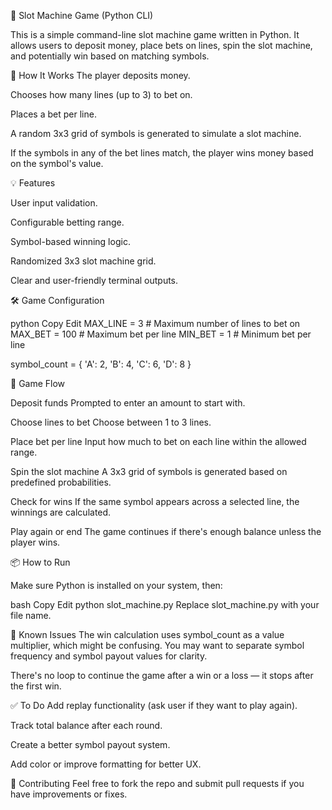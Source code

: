 🎰 Slot Machine Game (Python CLI)

This is a simple command-line slot machine game written in Python. 
It allows users to deposit money, place bets on lines, spin the 
slot machine, and potentially win based on matching symbols.


🧠 How It Works
The player deposits money.

Chooses how many lines (up to 3) to bet on.

Places a bet per line.

A random 3x3 grid of symbols is generated to simulate a slot machine.

If the symbols in any of the bet lines match, the player wins money based on the symbol's value.


💡 Features

User input validation.

Configurable betting range.

Symbol-based winning logic.

Randomized 3x3 slot machine grid.

Clear and user-friendly terminal outputs.

🛠️ Game Configuration

python
Copy
Edit
MAX_LINE = 3       # Maximum number of lines to bet on
MAX_BET = 100      # Maximum bet per line
MIN_BET = 1        # Minimum bet per line

symbol_count = {
    'A': 2,
    'B': 4,
    'C': 6,
    'D': 8
}

🔄 Game Flow

Deposit funds
Prompted to enter an amount to start with.

Choose lines to bet
Choose between 1 to 3 lines.

Place bet per line
Input how much to bet on each line within the allowed range.

Spin the slot machine
A 3x3 grid of symbols is generated based on predefined probabilities.

Check for wins
If the same symbol appears across a selected line, the winnings are calculated.

Play again or end
The game continues if there's enough balance unless the player wins.

📦 How to Run

Make sure Python is installed on your system, then:

bash
Copy
Edit
python slot_machine.py
Replace slot_machine.py with your file name.

🚧 Known Issues
The win calculation uses symbol_count as a value multiplier, which might be confusing. You may want to separate symbol frequency and symbol payout values for clarity.

There's no loop to continue the game after a win or a loss — it stops after the first win.

✅ To Do
Add replay functionality (ask user if they want to play again).

Track total balance after each round.

Create a better symbol payout system.

Add color or improve formatting for better UX.

🤝 Contributing
Feel free to fork the repo and submit pull requests if you have improvements or fixes.
